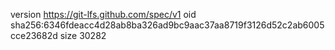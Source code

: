 version https://git-lfs.github.com/spec/v1
oid sha256:6346fdeacc4d28ab8ba326ad9bc9aac37aa8719f3126d52c2ab6005cce23682d
size 30282
